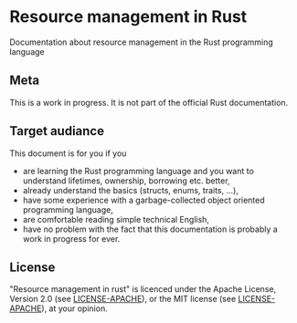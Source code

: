 Resource management in Rust
===========================

Documentation about resource management in the Rust programming language

Meta
----

This is a work in progress. It is not part of the official Rust documentation.

Target audiance
---------------

This document is for you if you

* are learning the Rust programming language and you want to understand 
  lifetimes, ownership, borrowing etc. better,
* already understand the basics (structs, enums, traits, ...),
* have some experience with a garbage-collected object oriented programming
  language,
* are comfortable reading simple technical English,
* have no problem with the fact that this documentation 
  is probably a work in progress for ever.

License
-------

"Resource management in rust" is licenced under the Apache License, Version 2.0
(see [LICENSE-APACHE](LICENSE-APACHE)), 
or the MIT license (see [LICENSE-APACHE](LICENSE-APACHE)), at your opinion.
